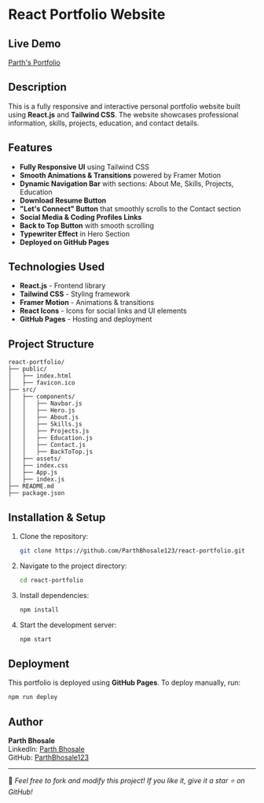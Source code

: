 # React Portfolio Website

## Live Demo
[Parth's Portfolio](https://parthbhosale123.github.io/react-portfolio/)

## Description
This is a fully responsive and interactive personal portfolio website built using **React.js** and **Tailwind CSS**. The website showcases professional information, skills, projects, education, and contact details.

## Features
- **Fully Responsive UI** using Tailwind CSS
- **Smooth Animations & Transitions** powered by Framer Motion
- **Dynamic Navigation Bar** with sections: About Me, Skills, Projects, Education
- **Download Resume Button**
- **"Let's Connect" Button** that smoothly scrolls to the Contact section
- **Social Media & Coding Profiles Links**
- **Back to Top Button** with smooth scrolling
- **Typewriter Effect** in Hero Section
- **Deployed on GitHub Pages**

## Technologies Used
- **React.js** - Frontend library
- **Tailwind CSS** - Styling framework
- **Framer Motion** - Animations & transitions
- **React Icons** - Icons for social links and UI elements
- **GitHub Pages** - Hosting and deployment

## Project Structure
```
react-portfolio/
├── public/
│   ├── index.html
│   ├── favicon.ico
├── src/
│   ├── components/
│   │   ├── Navbar.js
│   │   ├── Hero.js
│   │   ├── About.js
│   │   ├── Skills.js
│   │   ├── Projects.js
│   │   ├── Education.js
│   │   ├── Contact.js
│   │   ├── BackToTop.js
│   ├── assets/
│   ├── index.css
│   ├── App.js
│   ├── index.js
├── README.md
├── package.json
```

## Installation & Setup
1. Clone the repository:
   ```sh
   git clone https://github.com/ParthBhosale123/react-portfolio.git
   ```
2. Navigate to the project directory:
   ```sh
   cd react-portfolio
   ```
3. Install dependencies:
   ```sh
   npm install
   ```
4. Start the development server:
   ```sh
   npm start
   ```

## Deployment
This portfolio is deployed using **GitHub Pages**.
To deploy manually, run:
```sh
npm run deploy
```

## Author
**Parth Bhosale**  
LinkedIn: [Parth Bhosale](https://www.linkedin.com/in/parthbhosale09/)  
GitHub: [ParthBhosale123](https://github.com/ParthBhosale123)

---
🌟 *Feel free to fork and modify this project! If you like it, give it a star ⭐ on GitHub!*